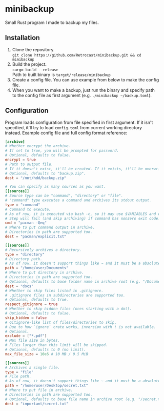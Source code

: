 # minibackup

Small Rust program I made to backup my files.

## Installation

1. Clone the repository.  
   `git clone https://github.com/Retrocast/minibackup.git && cd minibackup`
2. Build the project.  
   `cargo build --release`  
   Path to built binary is `target/release/minibackup`
3. Create a config file. You can use example from below to make the config file.
4. When you want to make a backup, just run the binary and specify path to the config file as first argument (e.g. `./minibackup ~/backup.toml`).

## Configuration

Program loads configuration from file specified in first argument.
If it isn't specified, it'll try to load `config.toml` from current working directory instead.
Example config file and full config format reference:

```toml
[archive]
# Whether encrypt the archive.
# If set to true, you will be prompted for password.
# Optional, defaults to false.
encrypt = true
# Path to output file.
# If it doesn't exist, it'll be created. If it exists, it'll be overwritten.
# Optional, defaults to "backup.zip".
dest = "/mnt/hdd/backup.zip"

# You can specify as many sources as you want.
[[sources]]
# Source type can be "command", "directory" or "file".
# "command" type executes a command and archives its stdout output.
type = "command"
# Command to execute.
# As of now, it is executed via bash -c, so it may use $VARIABLES and other Bash syntax.
# Step will fail (and skip archiving) if command has nonzero exit code.
cmd = "pacman -Qeq"
# Where to put command output in archive.
# Directories in path are supported too.
dest = "pacman/explicit.txt"

[[sources]]
# Recursively archives a directory.
type = "directory"
# Directory path.
# As of now, it doesn't support things like ~ and it must be a absolute/relative path.
path = "/home/user/Documents"
# Where to put directory in archive.
# Directories in path are supported too.
# Optional, defaults to base folder name in archive root (e.g. "/Documents" in this example).
dest = "docs"
# Whether to skip files listed in .gitignore.
# .gitignore files in subdirectories are supported too.
# Optional, defaults to true.
respect_gitignore = true
# Whether to skip hidden files (ones starting with a dot).
# Optional, defaults to false.
skip_hidden = false
# Gitignore-like list of files/directories to skip.
# Due to how `ignore` crate works, inversion with ! is not available.
# Optional.
exclude = ["*.pdf"]
# Max file size in bytes.
# Files larger than this limit will be skipped.
# Optional, defaults to 0 (no limit).
max_file_size = 10e6 # 10 MB / 9.5 MiB

[[sources]]
# Archives a single file.
type = "file"
# File path.
# As of now, it doesn't support things like ~ and it must be a absolute/relative path.
path = "/home/user/Desktop/secret.txt"
# Where to put file in archive.
# Directories in path are supported too.
# Optional, defaults to base file name in archive root (e.g. "/secret.txt" in this example).
dest = "important/secret.txt"
```
